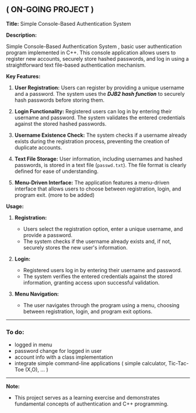 
## ( ON-GOING PROJECT )
**Title:** Simple Console-Based Authentication System

**Description:**

Simple Console-Based Authentication System , basic user authentication program implemented in C++. This console application allows users to register new accounts, securely store hashed passwords, and log in using a straightforward text file-based authentication mechanism.

**Key Features:**

1. **User Registration:** Users can register by providing a unique username and a password. The system uses the ***DJB2 hash function*** to securely hash passwords before storing them.

2. **Login Functionality:** Registered users can log in by entering their username and password. The system validates the entered credentials against the stored hashed passwords.

3. **Username Existence Check:** The system checks if a username already exists during the registration process, preventing the creation of duplicate accounts.

4. **Text File Storage:** User information, including usernames and hashed passwords, is stored in a text file (`passwd.txt`). The file format is clearly defined for ease of understanding.

5. **Menu-Driven Interface:** The application features a menu-driven interface that allows users to choose between registration, login, and program exit.
   (more to be added)

**Usage:**

1. **Registration:**
    - Users select the registration option, enter a unique username, and provide a password.
    - The system checks if the username already exists and, if not, securely stores the new user's information.

2. **Login:**
    - Registered users log in by entering their username and password.
    - The system verifies the entered credentials against the stored information, granting access upon successful validation.

3. **Menu Navigation:**
    - The user navigates through the program using a menu, choosing between registration, login, and program exit options.
---
### To do:
- logged in menu
- password change for logged in user
- account info with a class implementation
- integrate simple command-line applications ( simple calculator, Tic-Tac-Toe (X,O), ... )
---
**Note:**
- This project serves as a learning exercise and demonstrates fundamental concepts of authentication and C++ programming.


